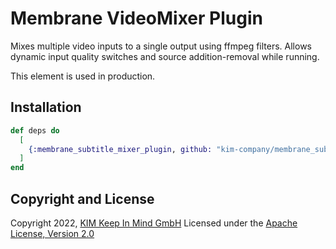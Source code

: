 # Membrane VideoMixer Plugin
Mixes multiple video inputs to a single output using ffmpeg filters. Allows
dynamic input quality switches and source addition-removal while running.

This element is used in production.

## Installation
```elixir
def deps do
  [
    {:membrane_subtitle_mixer_plugin, github: "kim-company/membrane_subtitle_mixer_plugin"}
  ]
end
```

## Copyright and License
Copyright 2022, [KIM Keep In Mind GmbH](https://www.keepinmind.info/)
Licensed under the [Apache License, Version 2.0](LICENSE)
